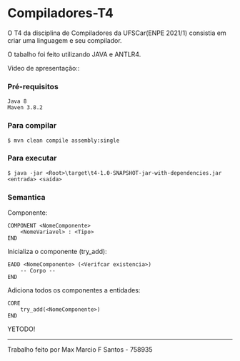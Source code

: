 # Compiladores-T4

O T4 da disciplina de Compiladores da UFSCar(ENPE 2021/1) consistia em criar uma linguagem e seu compilador.

O tabalho foi feito utilizando JAVA e ANTLR4.

Video de apresentação::

### Pré-requisitos
```
Java 8
Maven 3.8.2
```

### Para compilar
```
$ mvn clean compile assembly:single
```

### Para executar
```
$ java -jar <Root>\target\t4-1.0-SNAPSHOT-jar-with-dependencies.jar <entrada> <saída>
```

### Semantica
Componente: 
```
COMPONENT <NomeComponente>
	<NomeVariavel> : <Tipo>
END
```

Inicializa o componente (try_add): 
```
EADD <NomeComponente> (<Verifcar existencia>)
	-- Corpo --
END
```

Adiciona todos os componentes a entidades: 
```
CORE
	try_add(<NomeComponente>)
END
```

YETODO!

---
Trabalho feito por Max Marcio F Santos - 758935
